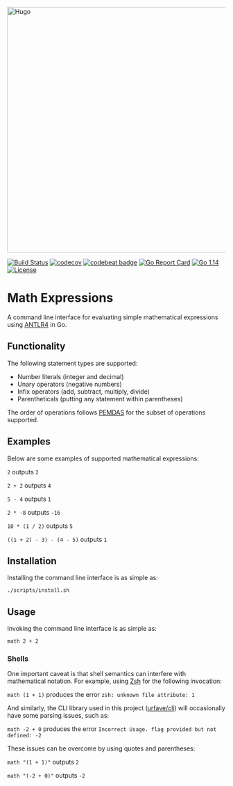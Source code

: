 <img src="https://www.piankalabs.com/static/media/piankalabs_title.svg" alt="Hugo" width="565"><br/>

[![Build Status](https://travis-ci.com/piankalabs/math.svg?branch=master)](https://travis-ci.org/piankalabs/math)
[![codecov](https://codecov.io/gh/piankalabs/math/branch/master/graph/badge.svg)](https://codecov.io/gh/piankalabs/math)
[![codebeat badge](https://codebeat.co/badges/f1db1585-3835-4c83-bda4-4dad2c499b33)](https://codebeat.co/projects/github-com-piankalabs-math-master)
[![Go Report Card](https://goreportcard.com/badge/github.com/piankalabs/math)](https://goreportcard.com/report/github.com/piankalabs/math)
[![Go 1.14](https://img.shields.io/badge/go-1.14-blue.svg)](http://java.oracle.com)
[![License](https://img.shields.io/badge/license-Apache_2.0-blue.svg)](https://raw.githubusercontent.com/piankalabs/math/master/LICENSE)

# Math Expressions
A command line interface for evaluating simple mathematical expressions using [ANTLR4](https://github.com/antlr/antlr4) in Go.

## Functionality
The following statement types are supported:

* Number literals (integer and decimal)
* Unary operators (negative numbers)
* Infix operators (add, subtract, multiply, divide)
* Parentheticals (putting any statement within parentheses)

The order of operations follows [PEMDAS](https://www.wikiwand.com/en/Order_of_operations#/Mnemonics) for the subset of operations supported.

## Examples
Below are some examples of supported mathematical expressions:

`2` outputs `2`

`2 + 2` outputs `4`

`5 - 4` outputs `1`

`2 * -8` outputs `-16`

`10 * (1 / 2)` outputs `5`

`((1 + 2) - 3) - (4 - 5)` outputs `1`

## Installation
Installing the command line interface is as simple as:

`./scripts/install.sh`

## Usage
Invoking the command line interface is as simple as:

`math 2 + 2`

### Shells
One important caveat is that shell semantics can interfere with mathematical notation.
For example, using [Zsh](https://www.zsh.org/) for the following invocation:

`math (1 + 1)` produces the error `zsh: unknown file attribute: 1`

And similarly, the CLI library used in this project ([urfave/cli](https://github.com/urfave/cli))
will occasionally have some parsing issues, such as:

`math -2 + 0` produces the error `Incorrect Usage. flag provided but not defined: -2`

These issues can be overcome by using quotes and parentheses:

`math "(1 + 1)"` outputs `2`

`math "(-2 + 0)"` outputs `-2`